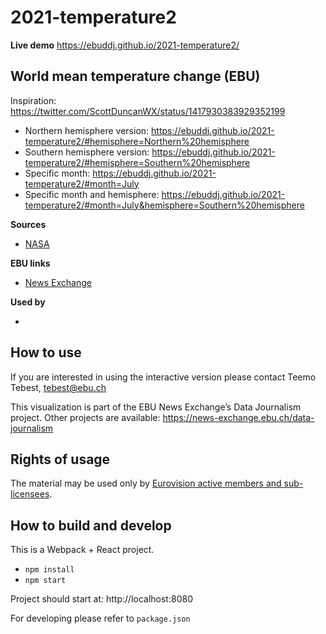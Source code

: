 # 2021-temperature2

**Live demo** https://ebuddj.github.io/2021-temperature2/

## World mean temperature change (EBU)

Inspiration: https://twitter.com/ScottDuncanWX/status/1417930383929352199

* Northern hemisphere version: https://ebuddj.github.io/2021-temperature2/#hemisphere=Northern%20hemisphere
* Southern hemisphere version: https://ebuddj.github.io/2021-temperature2/#hemisphere=Southern%20hemisphere
* Specific month: https://ebuddj.github.io/2021-temperature2/#month=July
* Specific month and hemisphere: https://ebuddj.github.io/2021-temperature2/#month=July&hemisphere=Southern%20hemisphere

**Sources**
* [NASA](https://data.giss.nasa.gov/gistemp/)

**EBU links**
* [News Exchange](https://news-exchange.ebu.ch/item_detail/88f02fc9070bf4d7e8eb06adb568715e/2021_10035021)

**Used by**
* []()

## How to use

If you are interested in using the interactive version please contact Teemo Tebest, tebest@ebu.ch

This visualization is part of the EBU News Exchange’s Data Journalism project. Other projects are available: https://news-exchange.ebu.ch/data-journalism

## Rights of usage

The material may be used only by [Eurovision active members and sub-licensees](https://www.ebu.ch/eurovision-news/members-and-sublicensees).

## How to build and develop

This is a Webpack + React project.

* `npm install`
* `npm start`

Project should start at: http://localhost:8080

For developing please refer to `package.json`